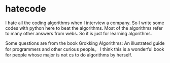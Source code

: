 # hatecode
I hate all the coding algorithms when I interview a company. So I write some codes with python here to beat the algorithms.
Most of the algorithms refer to many other answers from webs.  So it is just for learning algorithms.


Some questions are from the book Grokking Algorithms: An illustrated guide for programmers and other curious people。 I think this is a wonderful book for people whose major is not cs to do algorithms by herself.
